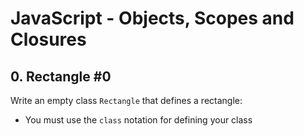 # JavaScript - Objects, Scopes and Closures

## 0. Rectangle #0
Write an empty class ```Rectangle``` that defines a rectangle:
* You must use the ```class``` notation for defining your class
